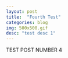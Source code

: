 ```yaml
---
layout: post
title:  "Fourth Test"
categories: blog
img: 500x500.gif
desc: "test desc 1"
---
```


TEST POST NUMBER 4

